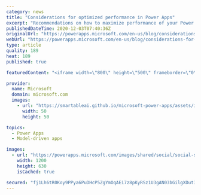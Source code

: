 ```yaml
---
category: news
title: "Considerations for optimized performance in Power Apps"
excerpt: "Recommendations on how to maximize performance of your Power Apps "
publishedDateTime: 2020-12-03T07:40:36Z
originalUrl: "https://powerapps.microsoft.com/en-us/blog/considerations-for-optimized-performance-in-power-apps/"
webUrl: "https://powerapps.microsoft.com/en-us/blog/considerations-for-optimized-performance-in-power-apps/"
type: article
quality: 189
heat: 189
published: true

featuredContent: "<iframe width=\"800\" height=\"500\" frameborder=\"0\" src=\"https://www.youtube.com/embed/jcKoqC9Vfmo\" allow=\"accelerometer; autoplay; encrypted-media; gyroscope; picture-in-picture\" allowfullscreen></iframe>"

provider:
  name: Microsoft
  domain: microsoft.com
  images:
    - url: "https://smartableai.github.io/microsoft-power-apps/assets/images/organizations/microsoft.com-50x50.jpg"
      width: 50
      height: 50

topics:
  - Power Apps
  - Model-driven apps

images:
  - url: "https://powerapps.microsoft.com/images/shared/social/social-share-post-ignite.png"
    width: 1200
    height: 630
    isCached: true

secured: "fj1Lh6tR0Koy9PPya6PuDHcP5ZgYmOqAEi7z8pKyRSz1U3gAN03bGilgXDut3Y8ou6RMNr8Ig6+E19C3I9jpKJ3eGSu71cFbKycU69/SJC8gcO22pxQVItPYBd+YAD/b6cWu/DjqzM107vt9+x1hAMGm/yBlu6dbl7ucO8Gse4rfSa1PxOdFTdYytoKu2ZThS/xFI6FmA6hcZrOwqkaMk+y6EyI7nCKLY2nQXtrX8sRSw/l4ss+mQHYR9m0J8FcsvCdhS2cxRSD1AK+9ZehLTgGykgJcOEzJbDLC7bmVNrLuKas6YTWIaw+7+gWo6kQpyHJXyiwvi2hIqXSElcqcTA1W/auGr/c2vNK9SgzrjHXi2C2fkcEDxKxMpXOm7Ejy4/nYLCTsyIFQqD/7ATC4+z+OED4i3YdtT/Cwz9bhxwc=;PfHCQkMnBE1NZYw/YDKkhA=="
---
```



